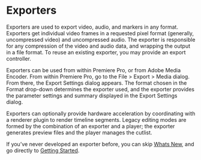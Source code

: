 <a id="exporters-exporters"></a>

# Exporters

Exporters are used to export video, audio, and markers in any format. Exporters get individual video frames in a requested pixel format (generally, uncompressed video) and uncompressed audio. The exporter is responsible for any compression of the video and audio data, and wrapping the output in a file format. To reuse an existing exporter, you may provide an export controller.

Exporters can be used from within Premiere Pro, or from Adobe Media Encoder. From within Premiere Pro, go to the File > Export > Media dialog. From there, the Export Settings dialog appears. The format chosen in the Format drop-down determines the exporter used, and the exporter provides the parameter settings and summary displayed in the Export Settings dialog.

Exporters can optionally provide hardware acceleration by coordinating with a renderer plugin to render timeline segments. Legacy editing modes are formed by the combination of an exporter and a player; the exporter generates preview files and the player manages the cutlist.

If you’ve never developed an exporter before, you can skip [Whats New](whats-new.md#exporters-whats-new), and go directly to [Getting Started](getting-started.md#exporters-getting-started).
